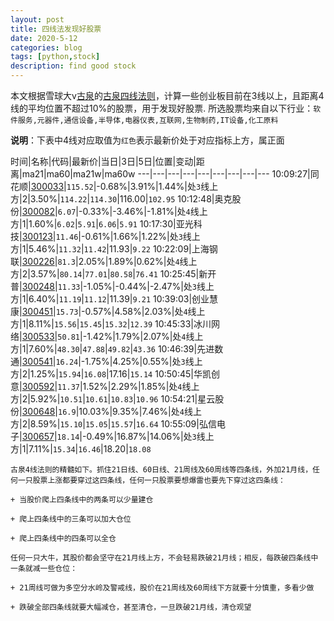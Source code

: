 ```yaml
---
layout: post
title: 四线法发现好股票
date: 2020-5-12
categories: blog
tags: [python,stock]
description: find good stock
---
```



本文根据雪球大v[古泉](https://xueqiu.com/u/7148646888)的[古泉四线法则](https://xueqiu.com/7148646888/130498192)，计算一些创业板目前在3线以上，且距离4线的平均位置不超过10%的股票，用于发现好股票.
所选股票均来自以下行业：`软件服务,元器件,通信设备,半导体,电器仪表,互联网,生物制药,IT设备,化工原料`

**说明**：下表中4线对应取值为`红色`表示最新价处于对应指标上方，属正面


时间|名称|代码|最新价|当日|3日|5日|位置|变动|距离|ma21|ma60|ma21w|ma60w
---|---|---|---|---|---|---|---|---
10:09:27|同花顺|[300033](https://xueqiu.com/S/SZ300033)|`115.52`|-0.68%|3.91%|1.44%|处`3`线上方|2|3.50%|`114.22`|`114.30`|116.00|`102.95`
10:12:48|奥克股份|[300082](https://xueqiu.com/S/SZ300082)|`6.07`|-0.33%|-3.46%|-1.81%|处`4`线上方|1|1.60%|`6.02`|`5.91`|`6.06`|`5.91`
10:17:30|亚光科技|[300123](https://xueqiu.com/S/SZ300123)|`11.46`|-0.61%|1.66%|1.22%|处`3`线上方|1|5.46%|`11.32`|`11.42`|11.93|`9.22`
10:22:09|上海钢联|[300226](https://xueqiu.com/S/SZ300226)|`81.3`|2.05%|1.89%|0.62%|处`4`线上方|2|3.57%|`80.14`|`77.01`|`80.58`|`76.41`
10:25:45|新开普|[300248](https://xueqiu.com/S/SZ300248)|`11.33`|-1.05%|-0.44%|-2.47%|处`3`线上方|1|6.40%|`11.19`|`11.12`|11.39|`9.21`
10:39:03|创业慧康|[300451](https://xueqiu.com/S/SZ300451)|`15.73`|-0.57%|4.58%|2.03%|处`4`线上方|1|8.11%|`15.56`|`15.45`|`15.32`|`12.39`
10:45:33|冰川网络|[300533](https://xueqiu.com/S/SZ300533)|`50.81`|-1.42%|1.79%|2.07%|处`4`线上方|1|7.60%|`48.30`|`47.88`|`49.82`|`43.36`
10:46:39|先进数通|[300541](https://xueqiu.com/S/SZ300541)|`16.24`|-1.75%|4.25%|0.55%|处`3`线上方|2|1.25%|`15.94`|`16.08`|17.16|`15.14`
10:50:45|华凯创意|[300592](https://xueqiu.com/S/SZ300592)|`11.37`|1.52%|2.29%|1.85%|处`4`线上方|2|5.92%|`10.51`|`10.61`|`10.83`|`10.96`
10:54:21|星云股份|[300648](https://xueqiu.com/S/SZ300648)|`16.9`|10.03%|9.35%|7.46%|处`4`线上方|2|8.59%|`15.10`|`15.05`|`15.57`|`16.64`
10:55:09|弘信电子|[300657](https://xueqiu.com/S/SZ300657)|`18.14`|-0.49%|16.87%|14.06%|处`3`线上方|1|7.11%|`15.34`|`16.46`|18.20|`18.08`

```
古泉4线法则的精髓如下。抓住21日线、60日线、21周线及60周线等四条线，外加21月线，任何一只股票上涨都要穿过这四条线，任何一只股票要想爆雷也要先下穿过这四条线：

+ 当股价爬上四条线中的两条可以少量建仓

+ 爬上四条线中的三条可以加大仓位

+ 爬上四条线中的四条可以全仓

任何一只大牛，其股价都会坚守在21月线上方，不会轻易跌破21月线；相反，每跌破四条线中一条就减一些仓位：

+ 21周线可做为多空分水岭及警戒线，股价在21周线及60周线下方就要十分慎重，多看少做

+ 跌破全部四条线就要大幅减仓，甚至清仓，一旦跌破21月线，清仓观望
```